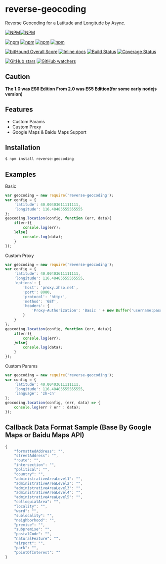 # reverse-geocoding
Reverse Geocoding for a Latitude and Longitude by Async.

[![NPM](https://nodei.co/npm/reverse-geocoding.png?downloads=true&downloadRank=true&stars=true)][npm-url][![NPM](https://nodei.co/npm-dl/reverse-geocoding.png?height=3&months=6)][npm-url]

[![npm](https://img.shields.io/npm/v/reverse-geocoding.svg)][npm-url] [![npm](https://img.shields.io/npm/dm/reverse-geocoding.svg)][npm-url] [![npm](https://david-dm.org/zhso/reverse-geocoding.svg)][npm-url] [![npm](https://img.shields.io/npm/l/reverse-geocoding.svg)][npm-url]

[![bitHound Overall Score](https://www.bithound.io/github/zhso/reverse-geocoding/badges/score.svg)](https://www.bithound.io/github/zhso/reverse-geocoding) [![Inline docs](http://inch-ci.org/github/zhso/reverse-geocoding.svg?branch=master&style=shields)](http://inch-ci.org/github/zhso/reverse-geocoding) [![Build Status](https://travis-ci.org/zhso/reverse-geocoding.svg?branch=master)](https://travis-ci.org/zhso/reverse-geocoding) [![Coverage Status](https://coveralls.io/repos/github/zhso/reverse-geocoding/badge.svg?branch=master)](https://coveralls.io/github/zhso/reverse-geocoding?branch=master)

[![GitHub stars](https://img.shields.io/github/stars/zhso/reverse-geocoding.svg?style=social&label=Star)](https://github.com/zhso/reverse-geocoding/stargazers) [![GitHub watchers](https://img.shields.io/github/watchers/zhso/reverse-geocoding.svg?style=social&label=Watch)](https://github.com/zhso/reverse-geocoding/subscription)

[npm-url]: https://npmjs.org/package/reverse-geocoding

## Caution

**The 1.0 was ES6 Edition**
**From 2.0 was ES5 Edition(for some early nodejs version)**

## Features

* Custom Params
* Custom Proxy
* Google Maps & Baidu Maps Support

## Installation

```bash
$ npm install reverse-geocoding
```

## Examples

Basic

```js
var geocoding = new require('reverse-geocoding');
var config = {
    'latitude': 40.00403611111111,
    'longitude': 116.48485555555555
};
geocoding.location(config, function (err, data){
	if(err){
		console.log(err);
	}else{
		console.log(data);
	}
});
```

Custom Proxy

```js
var geocoding = new require('reverse-geocoding');
var config = {
    'latitude': 40.00403611111111,
    'longitude': 116.48485555555555,
    'options': {
        'host': 'proxy.zhso.net',
        'port': 8080,
        'protocol': 'http:',
        'method': 'GET',
        'headers': {
            'Proxy-Authorization': 'Basic ' + new Buffer('username:password').toString('base64')
        }
    }
};
geocoding.location(config, function (err, data){
	if(err){
		console.log(err);
	}else{
		console.log(data);
	}
});
```

Custom Params

```js
var geocoding = new require('reverse-geocoding');
var config = {
    'latitude': 40.00403611111111,
    'longitude': 116.48485555555555,
    'language': 'zh-cn'
};
geocoding.location(config, (err, data) => {
	console.log(err ? err : data);
});
```
## Callback Data Format Sample (Base By Google Maps or Baidu Maps API)

```js
{
	"formattedAddress": "",
	"streetAddress": "",
	"route": "",
	"intersection": "",
	"political": "",
	"country": "",
	"administrativeAreaLevel1": "",
	"administrativeAreaLevel2": "",
	"administrativeAreaLevel3": "",
	"administrativeAreaLevel4": "",
	"administrativeAreaLevel5": "",
	"colloquialArea": "",
	"locality": "",
	"ward": "",
	"sublocality": "",
	"neighborhood": "",
	"premise": "",
	"subpremise": "",
	"postalCode": "",
	"naturalFeature": "",
	"airport": "",
	"park": "",
	"pointOfInterest": ""
}
```